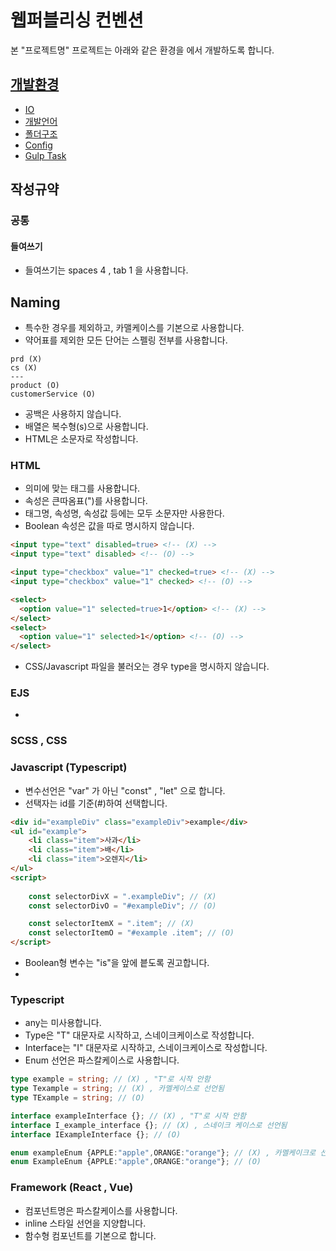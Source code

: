 # 웹퍼블리싱 컨벤션
본 "프로젝트명" 프로젝트는 아래와 같은 환경을 에서 개발하도록 합니다.

## [개발환경](./interface/index.md)
- [IO](./interface/index.md#io)
- [개발언어](./interface/index.md#사용언어)
- [폴더구조](./interface/index.md#폴더구조)
- [Config](./interface/index.md#configts)
- [Gulp Task](./interface/index.md#gulp-task)

## 작성규약

### 공통
#### 들여쓰기
- 들여쓰기는 spaces 4 , tab 1 을 사용합니다.

## Naming
- 특수한 경우를 제외하고, 카맬케이스를 기본으로 사용합니다.
- 약어표를 제외한 모든 단어는 스펠링 전부를 사용합니다.
```
prd (X)
cs (X)
---
product (O)
customerService (O)
```
- 공백은 사용하지 않습니다.
- 배열은 복수형(s)으로 사용합니다.
- HTML은 소문자로 작성합니다.


### HTML
- 의미에 맞는 태그를 사용합니다.
- 속성은 큰따옴표(")를 사용합니다.
- 태그명, 속성명, 속성값 등에는 모두 소문자만 사용한다.
- Boolean 속성은 값을 따로 명시하지 않습니다.
```html
<input type="text" disabled=true> <!-- (X) -->
<input type="text" disabled> <!-- (O) -->

<input type="checkbox" value="1" checked=true> <!-- (X) -->
<input type="checkbox" value="1" checked> <!-- (O) -->

<select>
  <option value="1" selected=true>1</option> <!-- (X) -->
</select>
<select>
  <option value="1" selected>1</option> <!-- (O) -->
</select>
```
- CSS/Javascript 파일을 불러오는 경우 type을 명시하지 않습니다.

### EJS
- 


### SCSS , CSS
### Javascript (Typescript)
- 변수선언은 "var" 가 아닌 "const" , "let" 으로 합니다.
- 선택자는 id를 기준(#)하여 선택합니다.
```html
<div id="exampleDiv" class="exampleDiv">example</div>
<ul id="example">
    <li class="item">사과</li>
    <li class="item">배</li>
    <li class="item">오렌지</li>
</ul>
<script>
    
    const selectorDivX = ".exampleDiv"; // (X)
    const selectorDivO = "#exampleDiv"; // (O)

    const selectorItemX = ".item"; // (X)
    const selectorItemO = "#example .item"; // (O)
</script>
```
- Boolean형 변수는 "is"을 앞에 븥도록 권고합니다.
- 


### Typescript
- any는 미사용합니다.
- Type은 "T" 대문자로 시작하고, 스네이크케이스로 작성합니다.
- Interface는 "I" 대문자로 시작하고, 스네이크케이스로 작성합니다.
- Enum 선언은 파스칼케이스로 사용합니다.
```typescript
type example = string; // (X) , "T"로 시작 안함
type Texample = string; // (X) , 카멜케이스로 선언됨
type TExample = string; // (O)

interface exampleInterface {}; // (X) , "T"로 시작 안함
interface I_example_interface {}; // (X) , 스네이크 케이스로 선언됨
interface IExampleInterface {}; // (O)

enum exampleEnum {APPLE:"apple",ORANGE:"orange"}; // (X) , 카멜케이크로 선언됨
enum ExampleEnum {APPLE:"apple",ORANGE:"orange"}; // (O)
```

### Framework (React , Vue)
- 컴포넌트명은 파스칼케이스를 사용합니다.
- inline 스타일 선언을 지양합니다.
- 함수형 컴포넌트를 기본으로 합니다.


